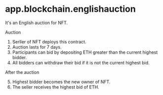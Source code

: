 # app.blockchain.englishauction

It's an English auction for NFT.

Auction

1. Serller of NFT deploys this contract.
2. Auction lasts for 7 days.
3. Participants can bid by depositing ETH greater than the current highest bidder.
4. All bidders can withdraw their bid if it is not the current highest bid.

After the auction

5. Highest bidder becomes the new owner of NFT.
6. The seller receives the highest bid of ETH.